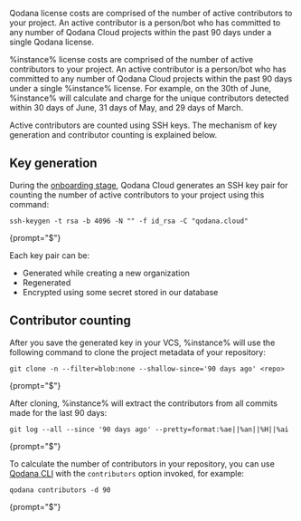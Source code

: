 [//]: # (title: Contributor counting)

<link-summary>Qodana license costs are comprised of the number of active contributors to your project. An active 
contributor is a person/bot who has committed to any number of Qodana Cloud projects within the past 90 days under a 
single Qodana license.</link-summary>

%instance% license costs are comprised of the number of active contributors to your project. An active contributor is a 
person/bot who has committed to any number of Qodana Cloud projects within the past 90 days under a single 
%instance% license. For example, on the 30th of June, %instance% will calculate and charge for the unique contributors 
detected within 30 days of June, 31 days of May, and 29 days of March. 

Active contributors are counted using SSH keys. The mechanism of key generation and contributor counting
is explained below.

## Key generation

During the [onboarding stage](cloud-onboarding.md), Qodana Cloud generates an SSH key pair for counting the number of 
active contributors to your project using this command:

```shell
ssh-keygen -t rsa -b 4096 -N "" -f id_rsa -C "qodana.cloud"
```
{prompt="$"}

Each key pair can be:

* Generated while creating a new organization
* Regenerated
* Encrypted using some secret stored in our database 

## Contributor counting

After you save the generated key in your VCS, %instance% will use the following command to clone the project metadata 
of your repository: 

```shell
git clone -n --filter=blob:none --shallow-since='90 days ago' <repo>
```
{prompt="$"}

After cloning, %instance% will extract the contributors from all commits made for the last 90 days: 

```shell
git log --all --since '90 days ago' --pretty=format:%ae||%an||%H||%ai
```
{prompt="$"}

To calculate the number of contributors in your repository, you can use 
[Qodana CLI](https://github.com/JetBrains/qodana-cli#contributors) with the `contributors` option invoked, for example:

```shell
qodana contributors -d 90
```
{prompt="$"}


